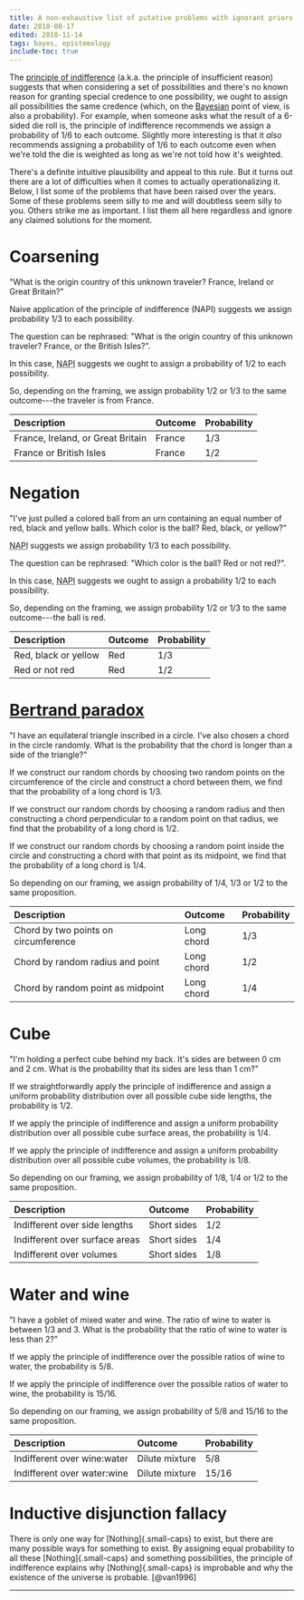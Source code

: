```yaml
---
title: A non-exhaustive list of putative problems with ignorant priors
date: 2018-08-17
edited: 2018-11-14
tags: bayes, epistemology
include-toc: true
---
```


The [principle of indifference](https://en.wikipedia.org/wiki/Principle_of_indifference) (a.k.a. the principle of insufficient reason) suggests that when considering a set of possibilities and there's no known reason for granting special credence to one possibility, we ought to assign all possibilities the same credence (which, on the [Bayesian](https://plato.stanford.edu/entries/epistemology-bayesian/) point of view, is also a probability). For example, when someone asks what the result of a 6-sided die roll is, the principle of indifference recommends we assign a probability of 1/6 to each outcome. Slightly more interesting is that it *also* recommends assigning a probability of 1/6 to each outcome even when we're told the die is weighted as long as we're not told how it's weighted.

There's a definite intuitive plausibility and appeal to this rule. But it turns out there are a lot of difficulties when it comes to actually operationalizing it. Below, I list some of the problems that have been raised over the years. Some of these problems seem silly to me and will doubtless seem silly to you. Others strike me as important. I list them all here regardless and ignore any claimed solutions for the moment.

# Coarsening

"What is the origin country of this unknown traveler? France, Ireland or Great Britain?"

Naive application of the principle of indifference (NAPI) suggests we assign probability 1/3 to each possibility.

The question can be rephrased: "What is the origin country of this unknown traveler? France, or the British Isles?".

In this case, <abbr title="Naive application of the principle of indifference">NAPI</abbr> suggests we ought to assign a probability of 1/2 to each possibility.

So, depending on the framing, we assign probability 1/2 or 1/3 to the same outcome---the traveler is from France.

| Description                       | Outcome | Probability |
|:----------------------------------|:--------|:------------|
| France, Ireland, or Great Britain | France  | 1/3         |
| France or British Isles           | France  | 1/2         |

# Negation

"I've just pulled a colored ball from an urn containing an equal number of red, black and yellow balls. Which color is the ball? Red, black, or yellow?"

<abbr title="Naive application of the principle of indifference">NAPI</abbr> suggests we assign probability 1/3 to each possibility.

The question can be rephrased: "Which color is the ball? Red or not red?".

In this case, <abbr title="Naive application of the principle of indifference">NAPI</abbr> suggests we ought to assign a probability 1/2 to each possibility.

So, depending on the framing, we assign probability 1/2 or 1/3 to the same outcome---the ball is red.

| Description          | Outcome | Probability |
|:---------------------|:--------|:------------|
| Red, black or yellow | Red     | 1/3         |
| Red or not red       | Red     | 1/2         |

# [Bertrand paradox](https://en.wikipedia.org/wiki/Bertrand_paradox_(probability))

"I have an equilateral triangle inscribed in a circle. I've also chosen a chord in the circle randomly. What is the probability that the chord is longer than a side of the triangle?"

If we construct our random chords by choosing two random points on the circumference of the circle and construct a chord between them, we find that the probability of a long chord is 1/3.

If we construct our random chords by choosing a random radius and then constructing a chord perpendicular to a random point on that radius, we find that the probability of a long chord is 1/2.

If we construct our random chords by choosing a random point inside the circle and constructing a chord with that point as its midpoint, we find that the probability of a long chord is 1/4.

So depending on our framing, we assign probability of 1/4, 1/3 or 1/2 to the same proposition.

| Description                          | Outcome    | Probability |
|:-------------------------------------|:-----------|:------------|
| Chord by two points on circumference | Long chord | 1/3         |
| Chord by random radius and point     | Long chord | 1/2         |
| Chord by random point as midpoint    | Long chord | 1/4         |

<!--more-->

# Cube

"I'm holding a perfect cube behind my back. It's sides are between 0 cm and 2 cm. What is the probability that its sides are less than 1 cm?"

If we straightforwardly apply the principle of indifference and assign a uniform probability distribution over all possible cube side lengths, the probability is 1/2.

If we apply the principle of indifference and assign a uniform probability distribution over all possible cube surface areas, the probability is 1/4.

If we apply the principle of indifference and assign a uniform probability distribution over all possible cube volumes, the probability is 1/8.

So depending on our framing, we assign probability of 1/8, 1/4 or 1/2 to the same proposition.

| Description                    | Outcome     | Probability |
|:-------------------------------|:------------|:------------|
| Indifferent over side lengths  | Short sides | 1/2         |
| Indifferent over surface areas | Short sides | 1/4         |
| Indifferent over volumes       | Short sides | 1/8         |

# Water and wine

"I have a goblet of mixed water and wine. The ratio of wine to water is between 1/3 and 3. What is the probability that the ratio of wine to water is less than 2?"

If we apply the principle of indifference over the possible ratios of wine to water, the probability is 5/8.

If we apply the principle of indifference over the possible ratios of water to wine, the probability is 15/16.

So depending on our framing, we assign probability of 5/8 and 15/16 to the same proposition.

| Description                 | Outcome        | Probability |
|:----------------------------|:---------------|:------------|
| Indifferent over wine:water | Dilute mixture | 5/8         |
| Indifferent over water:wine | Dilute mixture | 15/16       |

# Inductive disjunction fallacy

There is only one way for [Nothing]{.small-caps} to exist, but there are many possible ways for something to exist. By assigning equal probability to all these [Nothing]{.small-caps} and something possibilities, the principle of indifference explains why [Nothing]{.small-caps} is improbable and why the existence of the universe is probable. [@van1996]

<hr class="references">

